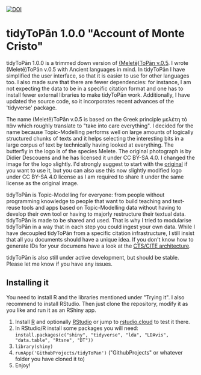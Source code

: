 [![DOI](https://zenodo.org/badge/233335696.svg)](https://zenodo.org/badge/latestdoi/233335696)

# tidyToPān 1.0.0 "Account of Monte Cristo"

tidyToPān 1.0.0 is a trimmed down version of <a href="https://zenodo.org/record/1289084#.XhqUty17Hys" target="_blank">(Meletē)ToPān v.0.5</a>. I wrote (Meletē)ToPān v.0.5 with Ancient languages in mind. In tidyToPān I have simplified the user interface, so that it is easier to use for other languages too. I also made sure that there are fewer dependencies: for instance, I am not expecting the data to be in a specific citation format and one has to install fewer external libraries to make tidyToPān work. Additionally, I have updated the source code, so it incorporates recent advances of the 'tidyverse' package. 

The name (Meletē)ToPān v.0.5 is based on the Greek principle μελέτη τὸ πᾶν which roughly translate to "take into care everything". I decided for the name because Topic-Modelling performs well on large amounts of logically structured chunks of texts and it helps selecting the interesting bits in a large corpus of text by technically having looked at everything. The butterfly in the logo is of the species Melete. The original photograph is by Didier Descouens and he has licensed it under CC BY-SA 4.0. I changed the image for the logo slightly. I'd strongly suggest to start with the <a href="https://commons.wikimedia.org/wiki/File:Melete_leucadia_MHNT_dos.jpg" target="_blank">original</a> if you want to use it, but you can also use this now slightly modified logo under CC BY-SA 4.0 license as I am required to share it under the same license as the original image.

tidyToPān is Topic-Modelling for everyone: from people without programming knowledge to people that want to build teaching and text-reuse tools and apps based on Topic-Modelling data without having to develop their own tool or having to majorly restructure their textual data. tidyToPān is made to be shared and used. That is why I tried to modularise tidyToPān in a way that in each step you could ingest your own data. While I have decoupled tidyToPān from a specific citation infrastructure, I still insist that all you documents should have a unique idea. If you don't know how to generate IDs for your documens have a look at the <a href="http://cite-architecture.github.io" target="_blank">CTS/CITE architecture</a>.

tidyToPān is also still under active development, but should be stable. Please let me know if you have any issues.

## Installing it

You need to install R and the libraries mentioned under "Trying it". I also recommend to install RStudio. Then just clone the repository, modify it as you like and run it as an RShiny app.

1. Install [R](https://www.r-project.org) and optionally [RStudio](https://www.rstudio.com) or jump to [rstudio.cloud](https://rstudio.cloud) to test it there.
2. In RStudio/R install some packages you will need: `install.packages(c("shiny", "tidyverse", "lda", "LDAvis", "data.table", "Rtsne", "DT"))`
3. `library(shiny)`
4. `runApp('GithubProjects/tidyToPan')` ("GithubProjects" or whatever folder you have cloned it to)
5. Enjoy!
